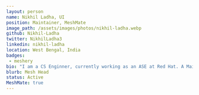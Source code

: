 ```yaml
---
layout: person
name: Nikhil Ladha, UI
position: Maintainer, MeshMate
image_path: /assets/images/photos/nikhil-ladha.webp
github: Nikhil-Ladha
twitter: NikhilLadha3
linkedin: nikhil-ladha
location: West Bengal, India
badges: 
 - meshery
bio: "I am a CS Enginner, currently working as an ASE at Red Hat. A Maintainer, MeshMate  at Layer5. Also, like to explore and learn about front-end technologies and have gained some good expereince in it by contributing to OSS. Like to contribute to this open-source world and guide others to contribute and grow in their life in the best way possible."
blurb: Mesh Head
status: Active
MeshMate: true
---
```

